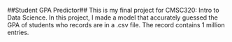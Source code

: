 ##Student GPA Predictor##
This is my final project for CMSC320: Intro to Data Science. In this project, I made a model that accurately guessed the GPA of students who records are in a 
.csv file. The record contains 1 million entries.
